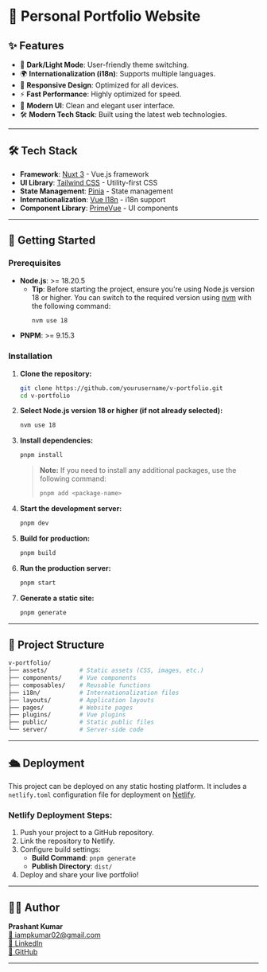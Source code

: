 # 🚀 Personal Portfolio Website

## ✨ Features

- 🌙 **Dark/Light Mode**: User-friendly theme switching.
- 🌍 **Internationalization (i18n)**: Supports multiple languages.
- 📱 **Responsive Design**: Optimized for all devices.
- ⚡ **Fast Performance**: Highly optimized for speed.
- 🎨 **Modern UI**: Clean and elegant user interface.
- 🛠️ **Modern Tech Stack**: Built using the latest web technologies.

---

## 🛠️ Tech Stack

- **Framework**: [Nuxt 3](https://nuxt.com/) - Vue.js framework
- **UI Library**: [Tailwind CSS](https://tailwindcss.com/) - Utility-first CSS
- **State Management**: [Pinia](https://pinia.vuejs.org/) - State management
- **Internationalization**: [Vue I18n](https://vue-i18n.intlify.dev/) - i18n support
- **Component Library**: [PrimeVue](https://primevue.org/) - UI components

---

## 🚀 Getting Started

### Prerequisites

- **Node.js**: >= 18.20.5
  - **Tip**: Before starting the project, ensure you're using Node.js version 18 or higher. You can switch to the required version using [nvm](https://github.com/nvm-sh/nvm) with the following command:
    ```bash
    nvm use 18
    ```
- **PNPM**: >= 9.15.3

### Installation

1. **Clone the repository:**
   
   ```bash
   git clone https://github.com/yourusername/v-portfolio.git
   cd v-portfolio
   ```

2. **Select Node.js version 18 or higher (if not already selected):**
   
   ```bash
   nvm use 18
   ```

3. **Install dependencies:**
   
   ```bash
   pnpm install
   ```

   > **Note:** If you need to install any additional packages, use the following command:
   >
   > ```bash
   > pnpm add <package-name>
   > ```

4. **Start the development server:**
   
   ```bash
   pnpm dev
   ```

5. **Build for production:**
   
   ```bash
   pnpm build
   ```

6. **Run the production server:**
   
   ```bash
   pnpm start
   ```

7. **Generate a static site:**
   
   ```bash
   pnpm generate
   ```

---

## 📁 Project Structure

```bash
v-portfolio/
├── assets/         # Static assets (CSS, images, etc.)
├── components/     # Vue components
├── composables/    # Reusable functions
├── i18n/           # Internationalization files
├── layouts/        # Application layouts
├── pages/          # Website pages
├── plugins/        # Vue plugins
├── public/         # Static public files
└── server/         # Server-side code
```

---

## 🛳️ Deployment

This project can be deployed on any static hosting platform. It includes a `netlify.toml` configuration file for deployment on [Netlify](https://www.netlify.com/).

### Netlify Deployment Steps:

1. Push your project to a GitHub repository.
2. Link the repository to Netlify.
3. Configure build settings:
   - **Build Command**: `pnpm generate`
   - **Publish Directory**: `dist/`
4. Deploy and share your live portfolio!

---

## 👨‍💻 Author

**Prashant Kumar**  
[📧 iampkumar02@gmail.com](mailto:iampkumar02@gmail.com)  
[🔗 LinkedIn](https://www.linkedin.com/in/iampkumar)  
[🐙 GitHub](https://github.com/Algo-Voyager)

---